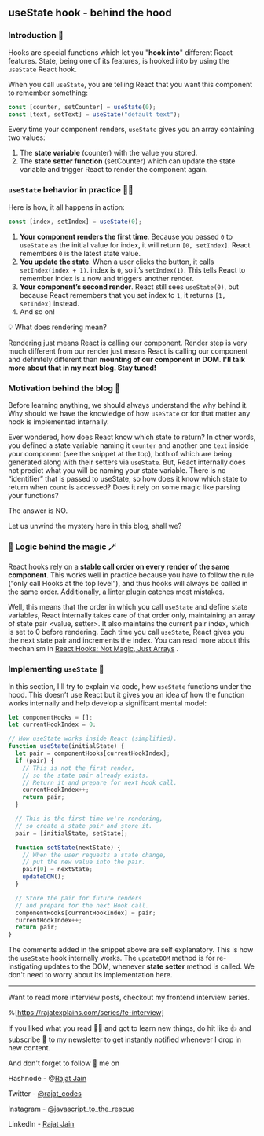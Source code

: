 ## useState hook - behind the hood

### Introduction 🍾
Hooks are special functions which let you "**hook into**" different React features. State, being one of its features, is hooked into by using the `useState` React hook.

When you call `useState`, you are telling React that you want this component to remember something:

```javascript
const [counter, setCounter] = useState(0);
const [text, setText] = useState("default text");
```
Every time your component renders, `useState` gives you an array containing two values:

1. The **state variable** (counter) with the value you stored.
1. The **state setter function** (setCounter) which can update the state variable and trigger React to render the component again.

### `useState` behavior in practice 🧑‍💻
Here is how, it all happens in action:
```javascript
const [index, setIndex] = useState(0);
```
1. **Your component renders the first time**. Because you passed `0` to `useState` as the initial value for index, it will return `[0, setIndex]`. React remembers `0` is the latest state value.
1. **You update the state**. When a user clicks the button, it calls `setIndex(index + 1)`. index is `0`, so it’s `setIndex(1)`. This tells React to remember index is `1` now and triggers another render.
1. **Your component’s second render**. React still sees `useState(0)`, but because React remembers that you set index to `1`, it returns `[1, setIndex]` instead.
1. And so on!



> 
💡 What does rendering mean?
>
Rendering just means React is calling our component. Render step is very much different from our render just means React is calling our component and definitely different than **mounting of our component in DOM**. **I'll talk more about that in my next blog. Stay tuned!**

### Motivation behind the blog 🚀
Before learning anything, we should always understand the why behind it. Why should we have the knowledge of how `useState` or for that matter any hook is implemented internally.

Ever wondered, how does React know which state to return? In other words, you defined a state variable naming it `counter` and another one `text` inside your component (see the snippet at the top), both of which are being generated along with their setters via `useState`. But, React internally does not predict what you will be naming your state variable. There is no “identifier” that is passed to useState, so how does it know which state to return when `count` is accessed? Does it rely on some magic like parsing your functions? 

The answer is NO.

Let us unwind the mystery here in this blog, shall we?

### 🧠 Logic behind the magic 🪄
React hooks rely on a **stable call order on every render of the same component**. This works well in practice because you have to follow the rule (“only call Hooks at the top level”), and thus hooks will always be called in the same order. Additionally,  [a linter plugin](https://www.npmjs.com/package/eslint-plugin-react-hooks)  catches most mistakes.

Well, this means that the order in which you call `useState` and define state variables, React internally takes care of that order only, maintaining an array of state pair <value, setter>. It also maintains the current pair index, which is set to 0 before rendering. Each time you call `useState`, React gives you the next state pair and increments the index. You can read more about this mechanism in  [React Hooks: Not Magic, Just Arrays](https://medium.com/@ryardley/react-hooks-not-magic-just-arrays-cd4f1857236e) .

### Implementing `useState` 💪
In this section, I'll try to explain via code, how `useState` functions under the hood. This doesn’t use React but it gives you an idea of how the function works internally and help develop a significant mental model:

```javascript
let componentHooks = [];
let currentHookIndex = 0;

// How useState works inside React (simplified).
function useState(initialState) {
  let pair = componentHooks[currentHookIndex];
  if (pair) {
    // This is not the first render,
    // so the state pair already exists.
    // Return it and prepare for next Hook call.
    currentHookIndex++;
    return pair;
  }

  // This is the first time we're rendering,
  // so create a state pair and store it.
  pair = [initialState, setState];

  function setState(nextState) {
    // When the user requests a state change,
    // put the new value into the pair.
    pair[0] = nextState;
    updateDOM();
  }

  // Store the pair for future renders
  // and prepare for the next Hook call.
  componentHooks[currentHookIndex] = pair;
  currentHookIndex++;
  return pair;
}
```

The comments added in the snippet above are self explanatory. This is how the `useState` hook internally works. The `updateDOM` method is for re-instigating updates to the DOM, whenever **state setter** method is called. We don't need to worry about its implementation here.

<hr></hr>

Want to read more interview posts, checkout my frontend interview series.

%[https://rajatexplains.com/series/fe-interview]

If you liked what you read 🧑‍🏫 and got to learn new things, do hit like 👍 and subscribe 🔖 to my newsletter to get instantly notified whenever I drop in new content.

And don't forget to follow 🚀 me on

Hashnode - @[Rajat Jain](@rajatexplains)

Twitter - [@rajat_codes](https://twitter.com/rajat_codes)

Instagram - [@javascript_to_the_rescue](https://instagram.com/javascript_to_the_rescue)

LinkedIn - [Rajat Jain](https://www.linkedin.com/in/rajatjain-21/)
